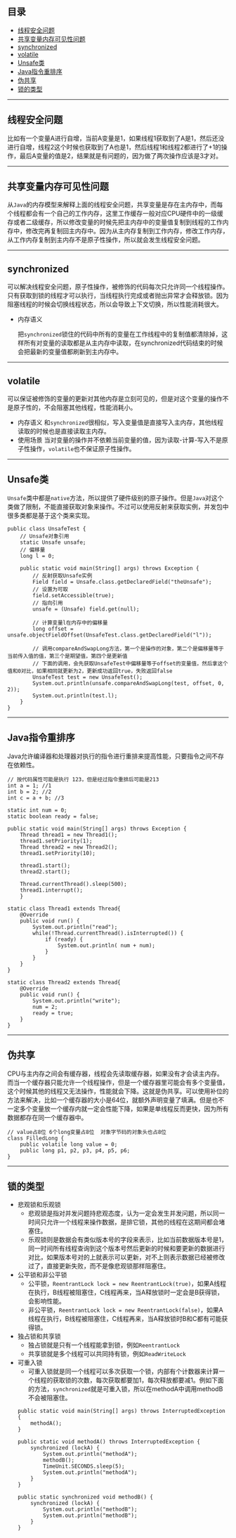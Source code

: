 
## 目录
<!-- TOC -->
- [线程安全问题](#线程安全问题)
- [共享变量内存可见性问题](#共享变量内存可见性问题)
- [synchronized](#synchronized)
- [volatile](#volatile)
- [Unsafe类](#Unsafe类)
- [Java指令重排序](#Java指令重排序)
- [伪共享](#伪共享)
- [锁的类型](#锁的类型)
<!-- /TOC -->

---

## 线程安全问题
比如有一个变量A进行自增，当前A变量是1，如果线程1获取到了A是1，然后还没进行自增，线程2这个时候也获取到了A也是1，然后线程1和线程2都进行了+1的操作，最后A变量的值是2，结果就是有问题的，因为做了两次操作应该是3才对。

---

## 共享变量内存可见性问题
从```Java```的内存模型来解释上面的线程安全问题，共享变量是存在主内存中，而每个线程都会有一个自己的工作内存，这里工作缓存一般对应CPU硬件中的一级缓存或者二级缓存，所以修改变量的时候先把主内存中的变量值复制到线程的工作内存中，修改完再复制回主内存中。因为从主内存复制到工作内存，修改工作内存，从工作内存复制到主内存不是原子性操作，所以就会发生线程安全问题。

---

## synchronized
可以解决线程安全问题，原子性操作，被修饰的代码每次只允许同一个线程操作。只有获取到锁的线程才可以执行，当线程执行完成或者抛出异常才会释放锁。因为阻塞线程的时候会切换线程状态，所以会导致上下文切换，所以性能消耗很大。
- 内存语义

  把```synchronized```锁住的代码中所有的变量在工作线程中的复制值都清除掉，这样所有对变量的读取都是从主内存中读取，在synchronized代码结束的时候会把最新的变量值都刷新到主内存中。

---

## volatile
可以保证被修饰的变量的更新对其他内存是立刻可见的，但是对这个变量的操作不是原子性的，不会阻塞其他线程，性能消耗小。
- 内存语义
  和```synchronized```很相似，写入变量值是直接写入主内存，其他线程读取的时候也是直接读取主内存。
- 使用场景
  当对变量的操作并不依赖当前变量的值，因为读取-计算-写入不是原子性操作，```volatile```也不保证原子性操作。
  
---

## Unsafe类
```Unsafe```类中都是```native```方法，所以提供了硬件级别的原子操作。但是```Java```对这个类做了限制，不能直接获取对象来操作。不过可以使用反射来获取实例，并发包中很多类都是基于这个类来实现。
```
public class UnsafeTest {
	// Unsafe对象引用
	static Unsafe unsafe;
	// 偏移量
	long l = 0;
	
	public static void main(String[] args) throws Exception {
		// 反射获取Unsafe实例
		Field field = Unsafe.class.getDeclaredField("theUnsafe");
		// 设置为可取
		field.setAccessible(true);
		// 指向引用
		unsafe = (Unsafe) field.get(null);
		
		// 计算变量l在内存中的偏移量
		long offset = unsafe.objectFieldOffset(UnsafeTest.class.getDeclaredField("l"));
	
		// 调用compareAndSwapLong方法，第一个是操作的对象，第二个是偏移量等于当前传入值的值，第三个是期望值，第四个是更新值
		// 下面的调用，会先获取UnsafeTest中偏移量等于offset的变量值，然后拿这个值和0对比，如果相同就更新为2，更新成功返回true，失败返回false
		UnsafeTest test = new UnsafeTest();
		System.out.println(unsafe.compareAndSwapLong(test, offset, 0, 2));
		System.out.println(test.l);
	}
}
```

---

## Java指令重排序
Java允许编译器和处理器对执行的指令进行重排来提高性能，只要指令之间不存在依赖性。
```
// 按代码属性可能是执行 123，但是经过指令重排后可能是213
int a = 1; //1
int b = 2; //2
int c = a + b; //3
```
```
static int num = 0;
static boolean ready = false;
	
public static void main(String[] args) throws Exception {
	Thread thread1 = new Thread1();
	thread1.setPriority(1);
	Thread thread2 = new Thread2();
	thread1.setPriority(10);
		
	thread1.start();
	thread2.start();
		
	Thread.currentThread().sleep(500);
	thread1.interrupt();
	}
	
static class Thread1 extends Thread{
	@Override
	public void run() {
		System.out.println("read");
		while(!Thread.currentThread().isInterrupted()) {
			if (ready) {
				System.out.println( num + num);
			}
		}
	}
}

static class Thread2 extends Thread{
	@Override
	public void run() {
		System.out.println("write");
		num = 2;
		ready = true;
	}
}
```

---

## 伪共享
CPU与主内存之间会有缓存器，线程会先读取缓存器，如果没有才会读主内存。而当一个缓存器只能允许一个线程操作，但是一个缓存器里可能会有多个变量值，这个时候其他的线程又无法操作，性能就会下降。这就是伪共享。可以使用补位的方法来解决，比如一个缓存器的大小是64位，就额外声明变量了填满。但是也不一定多个变量放一个缓存内就一定会性能下降，如果是单线程反而更快，因为所有数据都存在同一个缓存器中。
```
// value占8位 6个long变量占8位  对象字节码的对象头也占8位
class FilledLong {
	public volatile long value = 0;
	public long p1, p2, p3, p4, p5, p6;
}
```

---

## 锁的类型
- 悲观锁和乐观锁
  - 悲观锁是指对并发问题持悲观态度，认为一定会发生并发问题，所以同一时间只允许一个线程来操作数据，是排它锁，其他的线程在这期间都会堵塞住。
  - 乐观锁则是数据会有类似版本号的字段来表示，比如当前数据版本号是1，同一时间所有线程查询到这个版本号然后更新的时候和要更新的数据进行对比，如果版本号对的上就表示可以更新，对不上则表示数据已经被修改过了，直接更新失败，而不是像悲观锁那样阻塞住。
- 公平锁和非公平锁
  - 公平锁，```ReentrantLock lock = new ReentrantLock(true)```，如果A线程在执行，B线程被阻塞住，C线程再来，当A释放锁时一定会是B获得锁，会影响性能。
  - 非公平锁，```ReentrantLock lock = new ReentrantLock(false)```，如果A线程在执行，B线程被阻塞住，C线程再来，当A释放锁时B和C都有可能获得锁。
- 独占锁和共享锁
  - 独占锁就是只有一个线程能拿到锁，例如```ReentrantLock```
  - 共享锁就是多个线程可以共同持有锁，例如```ReadWriteLock```
- 可重入锁
  - 可重入锁就是同一个线程可以多次获取一个锁，内部有个计数器来计算一个线程的获取锁的次数，每次获取都要加1，每次释放都要减1。例如下面的方法，```synchronized```就是可重入锁，所以在methodA中调用methodB不会被阻塞住。
  ```	
  public static void main(String[] args) throws InterruptedException {
	  methodA();
  }

  public static void methodA() throws InterruptedException {
	  synchronized (lockA) {
		  System.out.println("methodA");
		  methodB();
		  TimeUnit.SECONDS.sleep(5);
	      System.out.println("methodA");
	  }
  }

  public static synchronized void methodB() {
	  synchronized (lockA) {
		  System.out.println("methodB");
		  System.out.println("methodB");
	  }
  }
  ```
